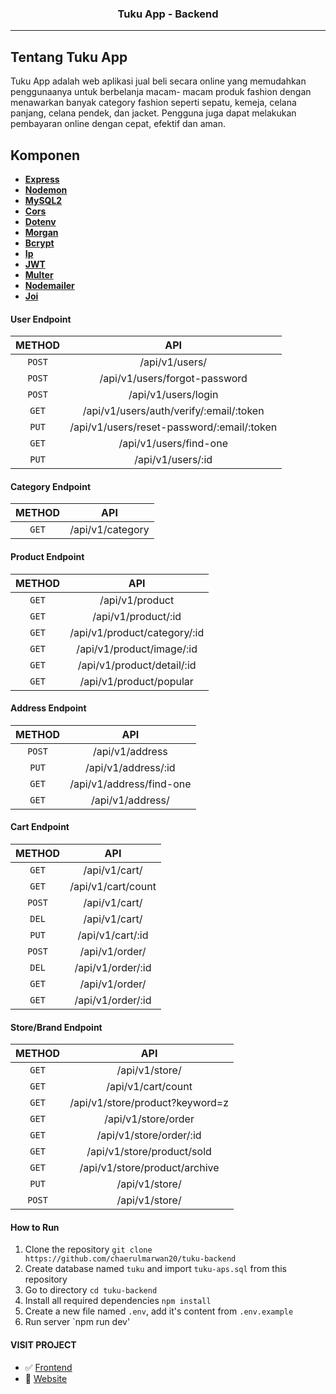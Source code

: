 <h3 align="center">Tuku App - Backend</h3>

---

## Tentang Tuku App

Tuku App adalah web aplikasi jual beli secara online yang memudahkan penggunaanya untuk berbelanja macam- macam produk fashion dengan menawarkan banyak category fashion seperti sepatu, kemeja, celana panjang, celana pendek, dan jacket. Pengguna juga dapat melakukan pembayaran online dengan cepat, efektif dan aman.

## Komponen

- **[Express](https://expressjs.com/)**
- **[Nodemon](https://www.npmjs.com/package/nodemon)**
- **[MySQL2](https://www.npmjs.com/package/mysql2)**
- **[Cors](https://www.npmjs.com/package/cors)**
- **[Dotenv](https://www.npmjs.com/package/dotenv)**
- **[Morgan](https://www.npmjs.com/package/morgan)**
- **[Bcrypt](https://www.npmjs.com/package/bcrypt)**
- **[Ip](https://www.npmjs.com/package/ip)**
- **[JWT](https://www.npmjs.com/package/jsonwebtoken)**
- **[Multer](https://www.npmjs.com/package/multer)**
- **[Nodemailer](https://www.npmjs.com/package/nodemailer)**
- **[Joi](https://www.npmjs.com/package/joi)**

#### User Endpoint

| METHOD |                    API                     |
| :----: | :----------------------------------------: |
| `POST` |               /api/v1/users/               |
| `POST` |       /api/v1/users/forgot-password        |
| `POST` |            /api/v1/users/login             |
| `GET`  |  /api/v1/users/auth/verify/:email/:token   |
| `PUT`  | /api/v1/users/reset-password/:email/:token |
| `GET`  |           /api/v1/users/find-one           |
| `PUT`  |             /api/v1/users/:id              |

#### Category Endpoint

| METHOD |       API        |
| :----: | :--------------: |
| `GET`  | /api/v1/category |

#### Product Endpoint

| METHOD |             API              |
| :----: | :--------------------------: |
| `GET`  |       /api/v1/product        |
| `GET`  |     /api/v1/product/:id      |
| `GET`  | /api/v1/product/category/:id |
| `GET`  |  /api/v1/product/image/:id   |
| `GET`  |  /api/v1/product/detail/:id  |
| `GET`  |   /api/v1/product/popular    |

#### Address Endpoint

| METHOD |           API            |
| :----: | :----------------------: |
| `POST` |     /api/v1/address      |
| `PUT`  |   /api/v1/address/:id    |
| `GET`  | /api/v1/address/find-one |
| `GET`  |     /api/v1/address/     |

#### Cart Endpoint

| METHOD |        API         |
| :----: | :----------------: |
| `GET`  |   /api/v1/cart/    |
| `GET`  | /api/v1/cart/count |
| `POST` |   /api/v1/cart/    |
| `DEL`  |   /api/v1/cart/    |
| `PUT`  |  /api/v1/cart/:id  |
| `POST` |   /api/v1/order/   |
| `DEL`  | /api/v1/order/:id  |
| `GET`  |   /api/v1/order/   |
| `GET`  | /api/v1/order/:id  |

#### Store/Brand Endpoint

| METHOD |               API               |
| :----: | :-----------------------------: |
| `GET`  |         /api/v1/store/          |
| `GET`  |       /api/v1/cart/count        |
| `GET`  | /api/v1/store/product?keyword=z |
| `GET`  |       /api/v1/store/order       |
| `GET`  |     /api/v1/store/order/:id     |
| `GET`  |   /api/v1/store/product/sold    |
| `GET`  |  /api/v1/store/product/archive  |
| `PUT`  |         /api/v1/store/          |
| `POST` |         /api/v1/store/          |

#### How to Run

1. Clone the repository `git clone https://github.com/chaerulmarwan20/tuku-backend`
2. Create database named `tuku` and import `tuku-aps.sql` from this repository
3. Go to directory `cd tuku-backend`
4. Install all required dependencies `npm install`
5. Create a new file named `.env`, add it's content from `.env.example`
6. Run server `npm run dev'

#### VISIT PROJECT

- :white_check_mark: [Frontend](https://github.com/chaerulmarwan20/tuku-frontend)
- :rocket: [Website](https://tukupedia.netlify.app/)
